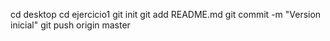 cd desktop
cd ejercicio1
git init
git add README.md
git commit -m "Version inicial"
git push origin master

